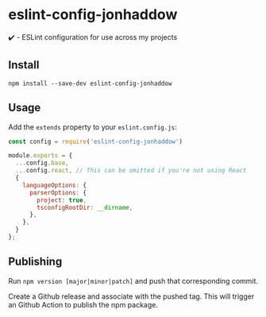 # eslint-config-jonhaddow

:heavy_check_mark: - ESLint configuration for use across my projects

## Install

```
npm install --save-dev eslint-config-jonhaddow
```

## Usage

Add the `extends` property to your `eslint.config.js`:

```javascript
const config = require('eslint-config-jonhaddow')

module.exports = {
  ...config.base,
  ...config.react, // This can be omitted if you're not using React
  { 
    languageOptions: {
      parserOptions: {
        project: true,
        tsconfigRootDir: __dirname,
      },
    },
  }
};
```

## Publishing

Run `npm version [major|minor|patch]` and push that corresponding commit.

Create a Github release and associate with the pushed tag. This will trigger an Github Action to publish the npm package.
